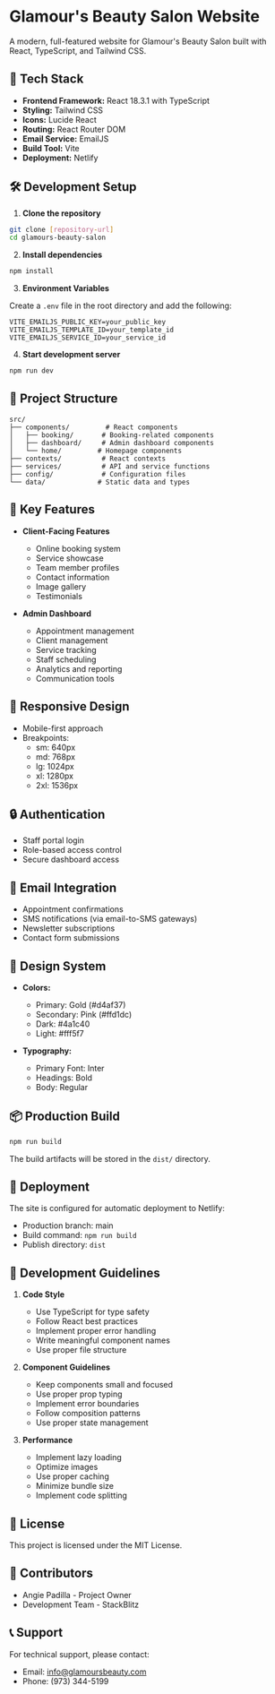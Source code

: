 # Glamour's Beauty Salon Website

A modern, full-featured website for Glamour's Beauty Salon built with React, TypeScript, and Tailwind CSS.

## 🚀 Tech Stack

- **Frontend Framework:** React 18.3.1 with TypeScript
- **Styling:** Tailwind CSS
- **Icons:** Lucide React
- **Routing:** React Router DOM
- **Email Service:** EmailJS
- **Build Tool:** Vite
- **Deployment:** Netlify

## 🛠️ Development Setup

1. **Clone the repository**

```bash
git clone [repository-url]
cd glamours-beauty-salon
```

2. **Install dependencies**

```bash
npm install
```

3. **Environment Variables**

Create a `.env` file in the root directory and add the following:

```env
VITE_EMAILJS_PUBLIC_KEY=your_public_key
VITE_EMAILJS_TEMPLATE_ID=your_template_id
VITE_EMAILJS_SERVICE_ID=your_service_id
```

4. **Start development server**

```bash
npm run dev
```

## 📁 Project Structure

```
src/
├── components/         # React components
│   ├── booking/       # Booking-related components
│   ├── dashboard/     # Admin dashboard components
│   └── home/         # Homepage components
├── contexts/          # React contexts
├── services/          # API and service functions
├── config/            # Configuration files
└── data/             # Static data and types
```

## 🔑 Key Features

- **Client-Facing Features**
  - Online booking system
  - Service showcase
  - Team member profiles
  - Contact information
  - Image gallery
  - Testimonials

- **Admin Dashboard**
  - Appointment management
  - Client management
  - Service tracking
  - Staff scheduling
  - Analytics and reporting
  - Communication tools

## 📱 Responsive Design

- Mobile-first approach
- Breakpoints:
  - sm: 640px
  - md: 768px
  - lg: 1024px
  - xl: 1280px
  - 2xl: 1536px

## 🔒 Authentication

- Staff portal login
- Role-based access control
- Secure dashboard access

## 📧 Email Integration

- Appointment confirmations
- SMS notifications (via email-to-SMS gateways)
- Newsletter subscriptions
- Contact form submissions

## 🎨 Design System

- **Colors:**
  - Primary: Gold (#d4af37)
  - Secondary: Pink (#ffd1dc)
  - Dark: #4a1c40
  - Light: #fff5f7

- **Typography:**
  - Primary Font: Inter
  - Headings: Bold
  - Body: Regular

## 📦 Production Build

```bash
npm run build
```

The build artifacts will be stored in the `dist/` directory.

## 🚀 Deployment

The site is configured for automatic deployment to Netlify:
- Production branch: main
- Build command: `npm run build`
- Publish directory: `dist`

## 🧪 Development Guidelines

1. **Code Style**
   - Use TypeScript for type safety
   - Follow React best practices
   - Implement proper error handling
   - Write meaningful component names
   - Use proper file structure

2. **Component Guidelines**
   - Keep components small and focused
   - Use proper prop typing
   - Implement error boundaries
   - Follow composition patterns
   - Use proper state management

3. **Performance**
   - Implement lazy loading
   - Optimize images
   - Use proper caching
   - Minimize bundle size
   - Implement code splitting

## 📄 License

This project is licensed under the MIT License.

## 👥 Contributors

- Angie Padilla - Project Owner
- Development Team - StackBlitz

## 📞 Support

For technical support, please contact:
- Email: info@glamoursbeauty.com
- Phone: (973) 344-5199
